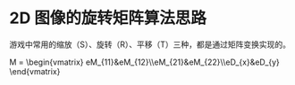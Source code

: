 # 2D 图像的旋转矩阵算法思路

游戏中常用的缩放（S）、旋转（R）、平移（T）三种，都是通过矩阵变换实现的。

<p>
M = \begin{vmatrix}
eM_{11}&eM_{12}\\eM_{21}&eM_{22}\\eD_{x}&eD_{y}
\end{vmatrix}
<p>
